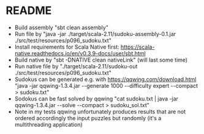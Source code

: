 README
======

* Build assembly "sbt clean assembly"
* Run file by "java -jar ./target/scala-2.11/sudoku-assembly-0.1.jar ./src/test/resources/p096_sudoku.txt"
* Install requirements for Scala Native first: https://scala-native.readthedocs.io/en/v0.3.9-docs/user/sbt.html
* Build native by "sbt -DNATIVE clean nativeLink"  (will last some time)
* Run native file by "./target/scala-2.11/sudoku-out ./src/test/resources/p096_sudoku.txt"
* Sudokus can be generated e.g. with https://qqwing.com/download.html "java -jar qqwing-1.3.4.jar --generate 1000 --difficulty expert --compact > sudoku.txt"
* Sodokus can be fast solved by qqwing "cat sudoku.txt | java -jar qqwing-1.3.4.jar --solve --compact > sudoku_sol.txt"
* Note in my tests qqwing unfortunately produces results that are not ordered accordingly the input puzzles but randomly (it's a multithreading application)

